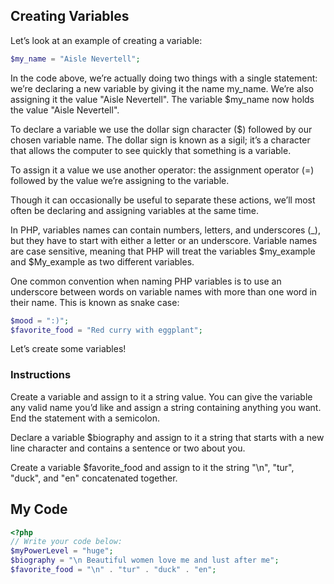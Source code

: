 ## Creating Variables

Let’s look at an example of creating a variable:
```php
$my_name = "Aisle Nevertell";
```
In the code above, we’re actually doing two things with a single statement: we’re declaring a new variable by giving it the name my_name. We’re also assigning it the value "Aisle Nevertell". The variable $my_name now holds the value "Aisle Nevertell".

To declare a variable we use the dollar sign character ($) followed by our chosen variable name. The dollar sign is known as a sigil; it’s a character that allows the computer to see quickly that something is a variable.

To assign it a value we use another operator: the assignment operator (=) followed by the value we’re assigning to the variable.

Though it can occasionally be useful to separate these actions, we’ll most often be declaring and assigning variables at the same time.

In PHP, variables names can contain numbers, letters, and underscores (_), but they have to start with either a letter or an underscore. Variable names are case sensitive, meaning that PHP will treat the variables $my_example and $My_example as two different variables.

One common convention when naming PHP variables is to use an underscore between words on variable names with more than one word in their name. This is known as snake case:
```php
$mood = ":)";
$favorite_food = "Red curry with eggplant";
```
Let’s create some variables!

### Instructions

Create a variable and assign to it a string value. You can give the variable any valid name you’d like and assign a string containing anything you want. End the statement with a semicolon.

Declare a variable $biography and assign to it a string that starts with a new line character and contains a sentence or two about you.

Create a variable $favorite_food and assign to it the string "\n", "tur", "duck", and "en" concatenated together.

## My Code
```php
<?php
// Write your code below:  
$myPowerLevel = "huge";
$biography = "\n Beautiful women love me and lust after me";
$favorite_food = "\n" . "tur" . "duck" . "en";

```
